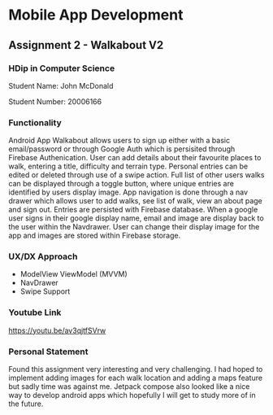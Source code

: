 # Mobile App Development
## Assignment 2 - Walkabout V2

### HDip in Computer Science

Student Name: John McDonald

Student Number: 20006166

### Functionality

Android App Walkabout allows users to sign up either with a basic email/password or through Google Auth which is persisited through Firebase Authenication.
User can add details about their favourite places to walk, entering a title, difficulty and terrain type. Personal entries can be edited or deleted through use of a swipe action. Full list of other users walks can be displayed through a toggle button, where unique entries are identified by users display image. 
App navigation is done through a nav drawer which allows user to add walks, see list of walk, view an about page and sign out.
Entries are persisted with Firebase database.
When a google user signs in their google display name, email and image are display back to the user within the Navdrawer. User can change their display image for the app and images are stored within Firebase storage.

### UX/DX Approach
+ ModelView ViewModel (MVVM)
+ NavDrawer
+ Swipe Support

### Youtube Link
https://youtu.be/av3qjtfSVrw

### Personal Statement
Found this assignment very interesting and very challenging. I had hoped to implement adding images for each walk location and adding a maps feature but sadly time was against me. Jetpack compose also looked like a nice way to develop android apps which hopefully I will get to study more of in the future. 

